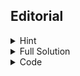 ## Editorial
  <details>
    <summary> Hint </summary>
      Pay attention to the bound on N. Since N <= 100, we can iterate over the lower left and upper right coordinates of the rectangle.
  </details>

  <details>
    <summary> Full Solution </summary>
      Since N is small, it is optimal to brute force the lower left and upper right corners of the rectangle. However, keep in mind that the coordinates go up to 10^9! This indicates that we must use coordinate compression in order to avoid a TLE/MLE verdict. Use two 2D prefix sums to check the number of cows producing at least K gallons of milk and check whether the sum of all gallons of milk is at least X. Obviously if K * the number of cows in the subgrid is >= X, then that given subgrid is one of the potential subgrids that could work. Time Complexity: O(N^4). Challenge: Can you solve this in O(n^3) time?
  </details>
  
  <details>
    <summary> Code </summary>
    Coming soon.
  </details>
